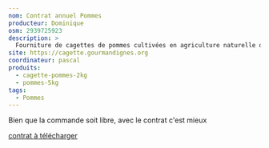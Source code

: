 ```yaml
---
nom: Contrat annuel Pommes
producteur: Dominique
osm: 2939725923
description: >
  Fourniture de cagettes de pommes cultivées en agriculture naturelle de septembre à décembre
site: https://cagette.gourmandignes.org
coordinateur: pascal
produits:
  - cagette-pommes-2kg
  - pommes-5kg
tags:
  - Pommes
---
```


Bien que la commande soit libre, avec le contrat c'est mieux

[contrat à télécharger](./media/contrat-pommes.pdf)
